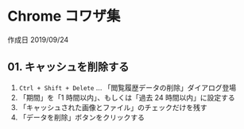 # Chrome コワザ集

作成日 2019/09/24

## 01. キャッシュを削除する

1. `Ctrl + Shift + Delete` ... 「閲覧履歴データの削除」ダイアログ登場
1. 「期間」を「1 時間以内」、もしくは「過去 24 時間以内」に設定する
1. 「キャッシュされた画像とファイル」のチェックだけを残す
1. 「データを削除」ボタンをクリックする
